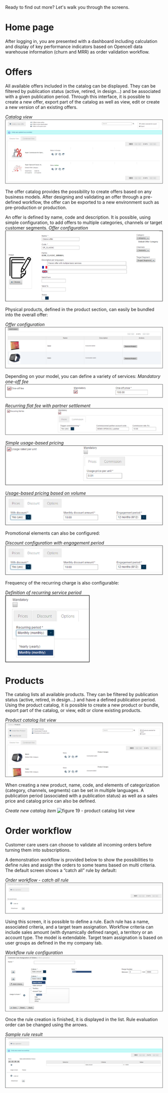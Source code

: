 
 Ready to find out more? Let's walk you through the screens. 

# Home page

After logging in, you are presented with a dashboard including calculation and display of key performance indicators based on Opencell data warehouse information (churn and MRR) as order validation workflow. 

# Offers

All available offers included in the catalog can be displayed. They can be filtered by publication status (active, retired, in design…) and be associated with a given publication period. 
Through this interface, it is possible to create a new offer, export part of the catalog as well as view, edit or create a new version of an existing offers.

*Catalog view*
![figure 8 - catalog view](catalog-view.png "Catalog view")


The offer catalog provides the possibility to create offers based on any business models. After designing and validating an offer through a pre-defined workflow, the offer can be exported to a new environment such as pre-production or production.

An offer is defined by name, code and description. It is possible, using simple configuration, to add offers to multiple categories, channels or target customer segments.
*Offer configuration*
![figure 10 - offer configuration view](offer-configuration-1.png "Offer configuration")


Physical products, defined in the product section, can easily be bundled into the overall offer:

*Offer configuration*
![figure 10 - offer configuration view](offer-configuration-2.png "Offer configuration")


Depending on your model, you can define a variety of services: 
*Mandatory one-off fee*
![figure 12 - mandatory-one-off fee](one-off-fee.png "mandatory-fee")

*Recurring flat fee with partner settlement*
![figure 13 - recurring flat fee](recurring-flat-fee.png "Recurring flat fee")

*Simple usage-based pricing*
![figure 14 - usage based pricing](usage-based-pricing.png "Usage-based pricing")

*Usage-based pricing based on volume*
![figure 15 - usage based pricing based on volume](usage-based-pricing-volume.png "Usage-based pricing-volume")

Promotional elements can also be configured:

*Discount configuration with engagement period*
![figure 15 - usage based pricing based on volume](usage-based-pricing-volume.png "Usage-based pricing-volume")

Frequency of the recurring charge is also configurable:

*Definition of recurring service period*
![figure 15 - recurring service period](frequency-recurring-charge.png "Recurring service period")

# Products

The catalog lists all available products. They can be filtered by publication status (active, retired, in design…) and have a defined publication period. 
Using the product catalog, it is possible to create a new product or bundle, export part of the catalog, or view, edit or clone existing products.

*Product catalog list view*
![figure 19 - product catalog list view](product-catalog.png "Product catalog list view")

When creating a new product, name, code, and elements of categorization (category, channels, segments) can be set in multiple languages. A publication period (associated with a publication status) as well as a sales price and catalog price can also be defined. 

*Create new catalog item*
![figure 19 - product catalog list view](add.product.catalog.png "Product catalog addition")

# Order workflow

Customer care users can choose to validate all incoming orders before turning them into subscriptions.

A demonstration workflow is provided below to show the possibilities to define rules and assign the orders to some teams based on multi criteria. The default screen shows a “catch all” rule by default:

*Order workflow - catch all rule*
![figure 19 - product catalog list view](order-workflow-catch-all.png "Order workflow catch all rule")

Using this screen, it is possible to define a rule. Each rule has a name, associated criteria, and a target team assignation. Workflow criteria can include sales amount (with dynamically defined range), a territory or an account type. The model is extendable. 
Target team assignation is based on user groups as defined in the my company tab.

*Workflow rule configuration*
![figure 22 - workflow rule configuration](workflow-rule-configuration.png "Workflow rule configuration")

Once the rule creation is finished, it is displayed in the list. Rule evaluation order can be changed using the arrows.

*Sample rule result*
![figure 23 - sample rule result](sample-rule-result.png "Workflow rule configuration")



